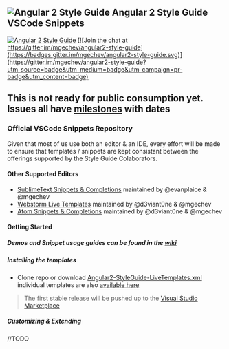 ## ![Angular 2 Style Guide](https://raw.githubusercontent.com/mgechev/angular2-style-guide/master/assets/logo.png) Angular 2 Style Guide VSCode Snippets

[![Angular 2 Style Guide](https://mgechev.github.io/angular2-style-guide/images/badge.svg)](https://github.com/mgechev/angular2-style-guide)
[![Join the chat at https://gitter.im/mgechev/angular2-style-guide](https://badges.gitter.im/mgechev/angular2-style-guide.svg)](https://gitter.im/mgechev/angular2-style-guide?utm_source=badge&utm_medium=badge&utm_campaign=pr-badge&utm_content=badge)

## This is not ready for public consumption yet. Issues all have [milestones](https://github.com/d3viant0ne/angular2-vscode-snippets/issues) with dates

### Official VSCode Snippets Repository

Given that most of us use both an editor & an IDE, every effort will be made to ensure that templates / snippets are kept consistant between the offerings supported by the Style Guide Colaborators.

#### Other Supported Editors
- [SublimeText Snippets & Completions](https://github.com/evanplaice/angular2-snippets) maintained by @evanplaice & @mgechev
- [Webstorm Live Templates](https://github.com/d3viant0ne/angular2-webstorm-templates) maintained by @d3viant0ne & @mgechev
- [Atom Snippets & Completions](https://github.com/d3viant0ne/angular2-atom-snippets) maintained by @d3viant0ne & @mgechev

#### Getting Started

##### Demos and Snippet usage guides can be found in the [wiki](https://github.com/d3viant0ne/angular2-vscode-snippets/wiki)

##### Installing the templates

- Clone repo or download [Angular2-StyleGuide-LiveTemplates.xml](https://github.com/d3viant0ne/angular2-vscode-snippets) individual templates are also [available here](https://github.com/d3viant0ne/angular2-vscode-snippets)

> The first stable release will be pushed up to the [Visual Studio Marketplace](https://marketplace.visualstudio.com/VSCode)

##### Customizing & Extending
//TODO
